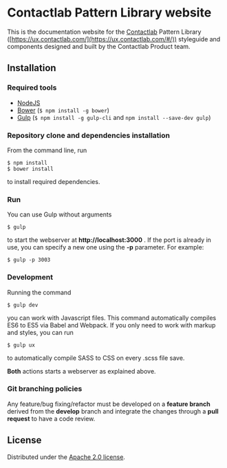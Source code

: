 # Contactlab Pattern Library website

This is the documentation website for the [Contactlab](http://www.contactlab.com/) Pattern Library ([https://ux.contactlab.com/](https://ux.contactlab.com/#/)) styleguide and components designed and built by the Contactlab Product team.

## Installation

### Required tools
- [NodeJS](https://nodejs.org/)
- [Bower](https://bower.io/) (```$ npm install -g bower```)
- [Gulp](http://gulpjs.com) (```$ npm install -g gulp-cli``` and ```npm install --save-dev gulp```)

### Repository clone and dependencies installation

From the command line, run

```
$ npm install
$ bower install
```

to install required dependencies.

### Run

You can use Gulp without arguments

	$ gulp

to start the webserver at **http://localhost:3000** . If the port is already in use, you can specify a new one using the **-p** parameter. For example:

	$ gulp -p 3003

### Development

Running the command

	$ gulp dev

you can work with Javascript files. This command automatically compiles ES6 to ES5 via Babel and Webpack.
If you only need to work with markup and styles, you can run

	$ gulp ux

to automatically compile SASS to CSS on every .scss file save.

**Both** actions starts a webserver as explained above.

### Git branching policies

Any feature/bug fixing/refactor must be developed on a **feature branch** derived from the **develop** branch and integrate the changes through a **pull request** to have a code review.

## License
Distributed under the [Apache 2.0 license](http://choosealicense.com/licenses/apache-2.0/).
